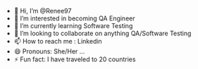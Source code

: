 - 👋 Hi, I’m @Renee97
- 👀 I’m interested in becoming QA Engineer 
- 🌱 I’m currently learning Software Testing
- 💞️ I’m looking to collaborate on anything QA/Software Testing
- 📫 How to reach me : Linkedin
- 😄 Pronouns: She/Her ...
- ⚡ Fun fact: I have traveled to 20 countries

<!---
Renee97/Renee97 is a ✨ special ✨ repository because its `README.md` (this file) appears on your GitHub profile.
You can click the Preview link to take a look at your changes.
--->
